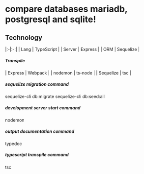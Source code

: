 # compare databases mariadb, postgresql and sqlite!

## Technology
|:-|:-:|
| Lang | TypeScript |
| Server | Express |
| ORM | Sequelize |

##### Transpile
| Express | Webpack |
| nodemon | ts-node |
| Sequelize | tsc |

##### sequelize migration command
sequelize-cli db:migrate
sequelize-cli db:seed:all

##### development server start command
nodemon

##### output documentation command
typedoc

##### typescript transpile command
tsc
